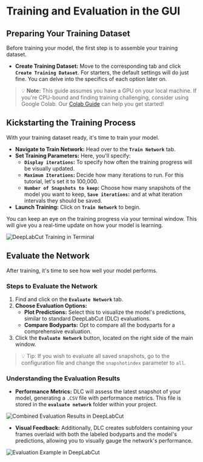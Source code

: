 # Training and Evaluation in the GUI

## Preparing Your Training Dataset

Before training your model, the first step is to assemble your training dataset.

- **Create Training Dataset:** Move to the corresponding tab and click **`Create Training Dataset`**. For starters, the default settings will do just fine. You can delve into the specifics of each option later on.

> 💡 **Note:** This guide assumes you have a GPU on your local machine. If you're CPU-bound and finding training challenging, consider using Google Colab. Our [Colab Guide](https://colab.research.google.com/github/DeepLabCut/DeepLabCut/blob/master/examples/COLAB/COLAB_YOURDATA_TrainNetwork_VideoAnalysis.ipynb) can help you get started!

## Kickstarting the Training Process

With your training dataset ready, it's time to train your model.

- **Navigate to Train Network:** Head over to the **`Train Network`** tab.
- **Set Training Parameters:** Here, you'll specify:
  - **`Display iterations`:** To specify how often the training progress will be visually updated.
  - **`Maximum Iterations`:** Decide how many iterations to run. For this tutorial, let's set it to 100,000.
  - **`Number of Snapshots to keep`:** Choose how many snapshots of the model you want to keep, **`Save iterations`:** and at what iteration intervals they should be saved.
- **Launch Training:** Click on **`Train Network`** to begin.

You can keep an eye on the training progress via your terminal window. This will give you a real-time update on how your model is learning.

![DeepLabCut Training in Terminal](https://github.com/Timokleia/DeepLabCut/blob/create-tutorial/docs/images/training-terminal.png?raw=true)

## Evaluate the Network

After training, it's time to see how well your model performs.

### Steps to Evaluate the Network

1. Find and click on the **`Evaluate Network`** tab.
2. **Choose Evaluation Options:**
   - **Plot Predictions:** Select this to visualize the model's predictions, similar to standard DeepLabCut (DLC) evaluations.
   - **Compare Bodyparts:** Opt to compare all the bodyparts for a comprehensive evaluation.
3. Click the **`Evaluate Network`** button, located on the right side of the main window.

>💡 Tip: If you wish to evaluate all saved snapshots, go to the configuration file and change the `snapshotindex` parameter to `all`. 


### Understanding the Evaluation Results

- **Performance Metrics:** DLC will assess the latest snapshot of your model, generating a `.CSV` file with performance metrics. This file is stored in the **`evaluate network`** folder within your project.


![Combined Evaluation Results in DeepLabCut](https://github.com/Timokleia/DeepLabCut/blob/create-tutorial/docs/images/combined-evaluation-results.png?raw=true)
- **Visual Feedback:** Additionally, DLC creates subfolders containing your frames overlaid with both the labeled bodyparts and the model's predictions, allowing you to visually gauge the network's performance.

![Evaluation Example in DeepLabCut](https://github.com/Timokleia/DeepLabCut/blob/create-tutorial/docs/images/evaluation-example.png?raw=true)

